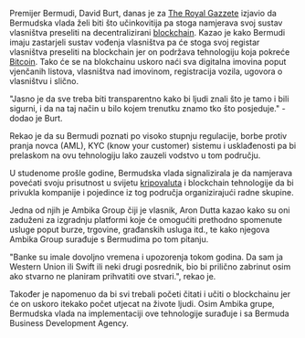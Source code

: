 Premijer Bermudi, David Burt, danas je za [The Royal Gazzete][link] izjavio da Bermudska vlada želi biti što učinkovitija pa stoga namjerava svoj sustav vlasništva preseliti na decentralizirani [blockchain][bc]. Kazao je kako Bermudi imaju zastarjeli sustav vođenja vlasništva pa će stoga svoj registar vlasništva preseliti na blockchain jer on podržava tehnologiju koja pokreće [Bitcoin][btc].
Tako će se na blokchainu uskoro naći sva digitalna imovina poput vjenčanih listova, vlasništva nad imovinom, registracija vozila, ugovora o vlasništvu i slično.

"Jasno je da sve treba biti transparentno kako bi ljudi znali što je tamo i bili sigurni, i da na taj način u bilo kojem trenutku znamo tko što posjeduje." - dodao je Burt.

Rekao je da su Bermudi poznati po visoko stupnju regulacije, borbe protiv pranja novca (AML), KYC (know your customer) sistemu i usklađenosti pa bi prelaskom na ovu tehnologiju lako zauzeli vodstvo u tom području.

U studenome prošle godine, Bermudska vlada signalizirala je da namjerava povećati svoju prisutnost u svijetu [kripovaluta][cc] i blockchain tehnologije da bi privukla kompanije i pojedince iz tog područja organizirajući radne skupine.

Jedna od njih je Ambika Group čiji je vlasnik, Aron Dutta kazao kako su oni zaduženi za izgradnju platformi koje će omogućiti prethodno spomenute usluge poput burze, trgovine, građanskih usluga itd., te kako njegova Ambika Group surađuje s Bermudima po tom pitanju. 

"Banke su imale dovoljno vremena i upozorenja tokom godina. Da sam ja Western Union ili Swift ili neki drugi posrednik, bio bi prilično zabrinut osim ako stvarno ne planiram prihvatiti ove stvari.", rekao je.

Također je napomenuo da bi svi trebali početi čitati i učiti o blockchainu jer će on uskoro itekako počet utjecat na živote ljudi.
Osim Ambika grupe, Bermudska vlada na implementaciji ove tehnologije surađuje i sa Bermuda Business Development Agency.

[link]: http://www.royalgazette.com/business/article/20180124/bermudas-deeds-registry-to-go-on-blockchain
[btc]: https://bitfalls.com/hr/2017/09/01/send-receive-bitcoin/
[bc]: https://bitfalls.com/hr/2017/08/20/blockchain-explained-blockchain-works/
[cc]: https://bitfalls.com/hr/2017/08/20/cryptocurrency/

